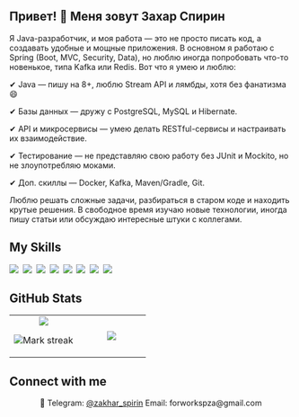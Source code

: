 ## Привет! 👋 Меня зовут Захар Спирин

Я Java-разработчик, и моя работа — это не просто писать код, а создавать удобные и мощные приложения. В основном я работаю с Spring (Boot, MVC, Security, Data), но люблю иногда попробовать что-то новенькое, типа Kafka или Redis. Вот что я умею и люблю:

✔ Java — пишу на 8+, люблю Stream API и лямбды, хотя без фанатизма 😄

✔ Базы данных — дружу с PostgreSQL, MySQL и Hibernate.

✔ API и микросервисы — умею делать RESTful-сервисы и настраивать их взаимодействие.

✔ Тестирование — не представляю свою работу без JUnit и Mockito, но не злоупотребляю моками.

✔ Доп. скиллы — Docker, Kafka, Maven/Gradle, Git.

Люблю решать сложные задачи, разбираться в старом коде и находить крутые решения. В свободное время изучаю новые технологии, иногда пишу статьи или обсуждаю интересные штуки с коллегами.

## My Skills

<img src="https://img.shields.io/badge/Java-%23ED8B00.svg?logo=openjdk&logoColor=white"> 
<img src="https://img.shields.io/badge/Scala-%23DC322F.svg?logo=scala&logoColor=white"> 
<img src="https://img.shields.io/badge/Python-3776AB?logo=python&logoColor=fff"> 
<img src="https://img.shields.io/badge/Spring%20Boot-6DB33F?logo=springboot&logoColor=fff"> 
<img src="https://img.shields.io/badge/Docker-2496ED?logo=docker&logoColor=fff"> 
<img src="https://img.shields.io/badge/MySQL-4479A1?logo=mysql&logoColor=fff"> 
<img src="https://img.shields.io/badge/Postgres-%23316192.svg?logo=postgresql&logoColor=white"> 
<img src="https://img.shields.io/badge/Redis-%23DD0031.svg?logo=redis&logoColor=white"> 

## GitHub Stats

<table><tbody><tr border="none"><td width="50%" align="center">
<img align="center" src="https://readme-stats-fork-mauve.vercel.app/api/?username=zkhrs&theme=dark&show_icons=true&count_private=true">

<img alt="Mark streak" src="https://github-readme-streak-stats-five-roan.vercel.app?user=zkhrs&theme=dark"></td><td width="50%" align="center">
<img align="center" src="https://readme-stats-fork-mauve.vercel.app/api/top-langs/?username=zkhrs&theme=dark&hide_border=false&no-bg=true&no-frame=true&langs_count=6"></td></tr></tbody></table>

## Connect with me

<p align="center">🔗 Telegram: <a href="" target="_blank">@zakhar_spirin</a> Email: forworkspza@gmail.com</p>
